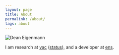 ```yaml
---
layout: page
title: About
permalink: /about/
tags: about
---
```


  <img src="{{ site.baseurl }}/images/me.jpeg" alt="Dean Eigenmann" class="avatar" />

I am research at [vac](https://vac.dev/) ([status](https://status.im)), and a developer at [ens](https://ens.domains).
